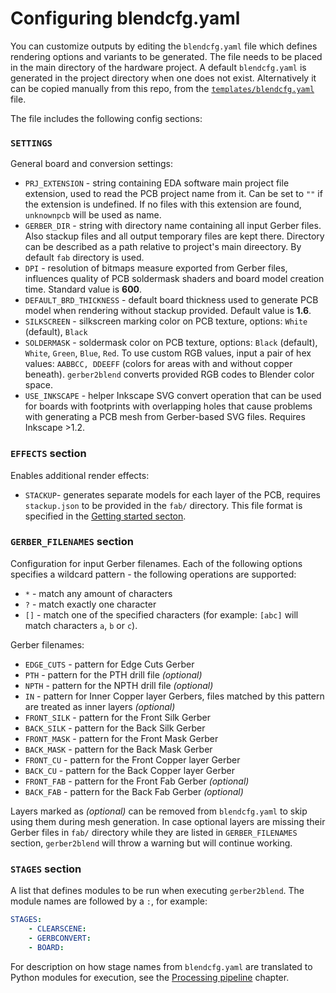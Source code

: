 # Configuring blendcfg.yaml

You can customize outputs by editing the `blendcfg.yaml` file which defines rendering options and variants to be generated. 
The file needs to be placed in the main directory of the hardware project.
A default `blendcfg.yaml` is generated in the project directory when one does not exist.
Alternatively it can be copied manually from this repo, from the [`templates/blendcfg.yaml`](../../templates/blendcfg.yaml) file.

The file includes the following config sections:

### `SETTINGS`
General board and conversion settings:
* `PRJ_EXTENSION` - string containing EDA software main project file extension, used to read the PCB project name from it. Can be set to `""` if the extension is undefined. If no files with this extension are found, `unknownpcb` will be used as name. 
* `GERBER_DIR` - string with directory name containing all input Gerber files. Also stackup files and all output temporary files are kept there. Directory can be described as a path relative to project's main direectory. By default `fab` directory is used.
* `DPI` - resolution of bitmaps measure exported from Gerber files, influences quality of PCB soldermask shaders and board model creation time. Standard value is **600**. 
* `DEFAULT_BRD_THICKNESS` - default board thickness used to generate PCB model when rendering without stackup provided. Default value is **1.6**.
* `SILKSCREEN` - silkscreen marking color on PCB texture, options: `White` (default), `Black`
* `SOLDERMASK` - soldermask color on PCB texture, options: `Black` (default), `White`, `Green`, `Blue`, `Red`. To use custom RGB values, input a pair of hex values: `AABBCC, DDEEFF` (colors for areas with and without copper beneath). `gerber2blend` converts provided RGB codes to Blender color space.
* `USE_INKSCAPE` - helper Inkscape SVG convert operation that can be used for boards with footprints with overlapping holes that cause problems with generating a PCB mesh from Gerber-based SVG files. Requires Inkscape >1.2.

### `EFFECTS` section
Enables additional render effects:
* `STACKUP`- generates separate models for each layer of the PCB, requires `stackup.json` to be provided in the `fab/` directory. This file format is specified in the [Getting started secton](getting-started.md#sackup-format).

### `GERBER_FILENAMES` section

Configuration for input Gerber filenames.
Each of the following options specifies a wildcard pattern - the following operations are supported:
- `*` - match any amount of characters
- `?` - match exactly one character
- `[]` - match one of the specified characters (for example: `[abc]` will match characters `a`, `b` or `c`).

Gerber filenames:
* `EDGE_CUTS` - pattern for Edge Cuts Gerber
* `PTH` - pattern for the PTH drill file _(optional)_
* `NPTH` - pattern for the NPTH drill file _(optional)_
* `IN` - pattern for Inner Copper layer Gerbers, files matched by this pattern are treated as inner layers _(optional)_
* `FRONT_SILK` - pattern for the Front Silk Gerber
* `BACK_SILK` - pattern for the Back Silk Gerber
* `FRONT_MASK` - pattern for the Front Mask Gerber
* `BACK_MASK` - pattern for the Back Mask Gerber
* `FRONT_CU` - pattern for the Front Copper layer Gerber
* `BACK_CU` - pattern for the Back Copper layer Gerber
* `FRONT_FAB` - pattern for the Front Fab Gerber _(optional)_
* `BACK_FAB` - pattern for the Back Fab Gerber _(optional)_

Layers marked as _(optional)_ can be removed from `blendcfg.yaml` to skip using them during mesh generation. In case optional layers are missing their Gerber files in `fab/` directory while they are listed in `GERBER_FILENAMES` section, `gerber2blend` will throw a warning but will continue working.

### `STAGES` section
A list that defines modules to be run when executing `gerber2blend`.
The module names are followed by a `:`, for example:

```yaml
STAGES:
    - CLEARSCENE:
    - GERBCONVERT:
    - BOARD:
```

For description on how stage names from `blendcfg.yaml` are translated to Python modules for execution, see the [Processing pipeline](pipeline.md) chapter.
